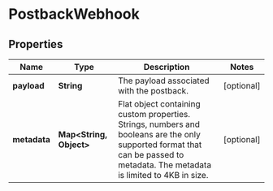 

# PostbackWebhook

## Properties

Name | Type | Description | Notes
------------ | ------------- | ------------- | -------------
**payload** | **String** | The payload associated with the postback. |  [optional]
**metadata** | **Map&lt;String, Object&gt;** | Flat object containing custom properties. Strings, numbers and booleans  are the only supported format that can be passed to metadata. The metadata is limited to 4KB in size.  |  [optional]



